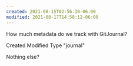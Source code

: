 ```yaml
---
created: 2021-08-15T02:56:30-06:00
modified: 2021-08-17T14:58:12-06:00
---
```


How much metadata do we track with GitJournal?

Created
Modified 
Type "journal"

Nothing else?
